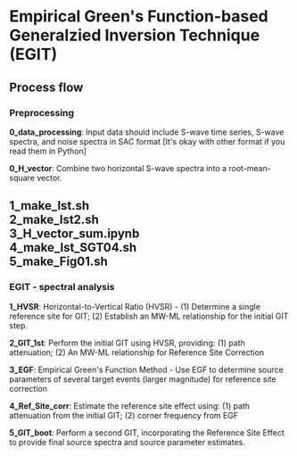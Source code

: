 # Empirical Green's Function-based Generalzied Inversion Technique (EGIT)
## Process flow
### Preprocessing
**0_data_processing**: Input data should include S-wave time series, S-wave spectra, and noise spectra in SAC format [It's okay with other format if you read them in Python]<br/>

**0_H_vector**: Combine two horizontal S-wave spectra into a root-mean-square vector.<br/>

1_make_lst.sh<br/>
2_make_lst2.sh <br/>
3_H_vector_sum.ipynb<br/>
4_make_lst_SGT04.sh<br/>
5_make_Fig01.sh<br/>
-----------------------------------------------------------------------------------------------------------------------
### EGIT - spectral analysis
**1_HVSR**: Horizontal-to-Vertical Ratio (HVSR) - (1) Determine a single reference site for GIT; (2) Establish an MW-ML relationship for the initial GIT step.<br/>

**2_GIT_1st**: Perform the initial GIT using HVSR, providing: (1) path attenuation; (2) An MW-ML relationship for Reference Site Correction<br/>

**3_EGF**: Empirical Green's Function Method - Use EGF to determine source parameters of several target events (larger magnitude) for reference site correction<br/>

**4_Ref_Site_corr**: Estimate the reference site effect using: (1) path attenuation from the initial GIT; (2) corner frequency from EGF<br/>

**5_GIT_boot**: Perform a second GIT, incorporating the Reference Site Effect to provide final source spectra and source parameter estimates.<br/>
